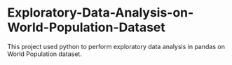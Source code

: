 # Exploratory-Data-Analysis-on-World-Population-Dataset
This project used python to perform exploratory data analysis in pandas on World Population dataset.

